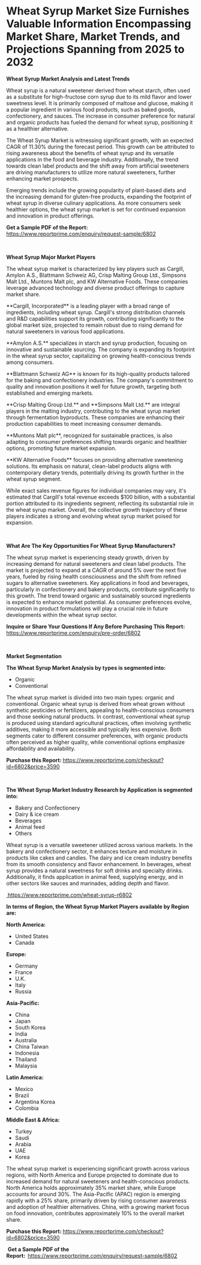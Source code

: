 <p><h1>Wheat Syrup Market Size Furnishes Valuable Information Encompassing Market Share, Market Trends, and Projections Spanning from 2025 to 2032</h1></p><p><strong>Wheat Syrup Market Analysis and Latest Trends</strong></p>
<p><p>Wheat syrup is a natural sweetener derived from wheat starch, often used as a substitute for high-fructose corn syrup due to its mild flavor and lower sweetness level. It is primarily composed of maltose and glucose, making it a popular ingredient in various food products, such as baked goods, confectionery, and sauces. The increase in consumer preference for natural and organic products has fueled the demand for wheat syrup, positioning it as a healthier alternative.</p><p>The Wheat Syrup Market is witnessing significant growth, with an expected CAGR of 11.30% during the forecast period. This growth can be attributed to rising awareness about the benefits of wheat syrup and its versatile applications in the food and beverage industry. Additionally, the trend towards clean label products and the shift away from artificial sweeteners are driving manufacturers to utilize more natural sweeteners, further enhancing market prospects.</p><p>Emerging trends include the growing popularity of plant-based diets and the increasing demand for gluten-free products, expanding the footprint of wheat syrup in diverse culinary applications. As more consumers seek healthier options, the wheat syrup market is set for continued expansion and innovation in product offerings.</p></p>
<p><strong>Get a Sample PDF of the Report:&nbsp;</strong> <a href="https://www.reportprime.com/enquiry/request-sample/6802?utm_campaign=4465&utm_medium=2&utm_source=Github&utm_content=ia&utm_term=16052025&utm_id=wheat-syrup">https://www.reportprime.com/enquiry/request-sample/6802</a></p>
<p>&nbsp;</p>
<p><strong>Wheat Syrup Major Market Players</strong></p>
<p><p>The wheat syrup market is characterized by key players such as Cargill, Amylon A.S., Blattmann Schweiz AG, Crisp Malting Group Ltd., Simpsons Malt Ltd., Muntons Malt plc, and KW Alternative Foods. These companies leverage advanced technology and diverse product offerings to capture market share.</p><p>**Cargill, Incorporated** is a leading player with a broad range of ingredients, including wheat syrup. Cargill's strong distribution channels and R&D capabilities support its growth, contributing significantly to the global market size, projected to remain robust due to rising demand for natural sweeteners in various food applications.</p><p>**Amylon A.S.** specializes in starch and syrup production, focusing on innovative and sustainable sourcing. The company is expanding its footprint in the wheat syrup sector, capitalizing on growing health-conscious trends among consumers.</p><p>**Blattmann Schweiz AG** is known for its high-quality products tailored for the baking and confectionery industries. The company's commitment to quality and innovation positions it well for future growth, targeting both established and emerging markets.</p><p>**Crisp Malting Group Ltd.** and **Simpsons Malt Ltd.** are integral players in the malting industry, contributing to the wheat syrup market through fermentation byproducts. These companies are enhancing their production capabilities to meet increasing consumer demands.</p><p>**Muntons Malt plc**, recognized for sustainable practices, is also adapting to consumer preferences shifting towards organic and healthier options, promoting future market expansion.</p><p>**KW Alternative Foods** focuses on providing alternative sweetening solutions. Its emphasis on natural, clean-label products aligns with contemporary dietary trends, potentially driving its growth further in the wheat syrup segment.</p><p>While exact sales revenue figures for individual companies may vary, it's estimated that Cargill's total revenue exceeds $100 billion, with a substantial portion attributed to its ingredients segment, reflecting its substantial role in the wheat syrup market. Overall, the collective growth trajectory of these players indicates a strong and evolving wheat syrup market poised for expansion.</p></p>
<p>&nbsp;</p>
<p><strong>What Are The Key Opportunities For Wheat Syrup Manufacturers?</strong></p>
<p><p>The wheat syrup market is experiencing steady growth, driven by increasing demand for natural sweeteners and clean label products. The market is projected to expand at a CAGR of around 5% over the next five years, fueled by rising health consciousness and the shift from refined sugars to alternative sweeteners. Key applications in food and beverages, particularly in confectionery and bakery products, contribute significantly to this growth. The trend toward organic and sustainably sourced ingredients is expected to enhance market potential. As consumer preferences evolve, innovation in product formulations will play a crucial role in future developments within the wheat syrup sector.</p></p>
<p><strong>Inquire or Share Your Questions If Any Before Purchasing This Report:</strong> <a href="https://www.reportprime.com/enquiry/pre-order/6802?utm_campaign=4465&utm_medium=2&utm_source=Github&utm_content=ia&utm_term=16052025&utm_id=wheat-syrup">https://www.reportprime.com/enquiry/pre-order/6802</a></p>
<p>&nbsp;</p>
<p><strong>Market Segmentation</strong></p>
<p><strong>The Wheat Syrup Market Analysis by types is segmented into:</strong></p>
<p><ul><li>Organic</li><li>Conventional</li></ul></p>
<p><p>The wheat syrup market is divided into two main types: organic and conventional. Organic wheat syrup is derived from wheat grown without synthetic pesticides or fertilizers, appealing to health-conscious consumers and those seeking natural products. In contrast, conventional wheat syrup is produced using standard agricultural practices, often involving synthetic additives, making it more accessible and typically less expensive. Both segments cater to different consumer preferences, with organic products often perceived as higher quality, while conventional options emphasize affordability and availability.</p></p>
<p><strong>Purchase this Report:&nbsp;</strong><a href="https://www.reportprime.com/checkout?id=6802&price=3590&utm_campaign=4465&utm_medium=2&utm_source=Github&utm_content=ia&utm_term=16052025&utm_id=wheat-syrup">https://www.reportprime.com/checkout?id=6802&price=3590</a></p>
<p>&nbsp;</p>
<p><strong>The Wheat Syrup Market Industry Research by Application is segmented into:</strong></p>
<p><ul><li>Bakery and Confectionery</li><li>Dairy & ice cream</li><li>Beverages</li><li>Animal feed</li><li>Others</li></ul></p>
<p><p>Wheat syrup is a versatile sweetener utilized across various markets. In the bakery and confectionery sector, it enhances texture and moisture in products like cakes and candies. The dairy and ice cream industry benefits from its smooth consistency and flavor enhancement. In beverages, wheat syrup provides a natural sweetness for soft drinks and specialty drinks. Additionally, it finds application in animal feed, supplying energy, and in other sectors like sauces and marinades, adding depth and flavor.</p></p>
<p><a href="https://www.reportprime.com/wheat-syrup-r6802?utm_campaign=4465&utm_medium=2&utm_source=Github&utm_content=ia&utm_term=16052025&utm_id=wheat-syrup">&nbsp;https://www.reportprime.com/wheat-syrup-r6802</a></p>
<p><strong>In terms of Region, the Wheat Syrup Market Players available by Region are:</strong></p>
<p>
    <p> <strong> North America: </strong>
        <ul>
            <li>United States</li>
            <li>Canada</li>
        </ul>
        </p> 
    <p> <strong> Europe: </strong>
        <ul>
            <li>Germany</li>
            <li>France</li>
            <li>U.K.</li>
            <li>Italy</li>
            <li>Russia</li>
        </ul>
        </p> 
    <p> <strong> Asia-Pacific: </strong>
        <ul>
            <li>China</li>
            <li>Japan</li>
            <li>South Korea</li>
            <li>India</li>
            <li>Australia</li>
            <li>China Taiwan</li>
            <li>Indonesia</li>
            <li>Thailand</li>
            <li>Malaysia</li>
        </ul>
        </p> 
    <p> <strong> Latin America: </strong>
        <ul>
            <li>Mexico</li>
            <li>Brazil</li>
            <li>Argentina Korea</li>
            <li>Colombia</li>
        </ul>
        </p> 
    <p> <strong> Middle East & Africa: </strong>
        <ul>
            <li>Turkey</li>
            <li>Saudi</li>
            <li>Arabia</li>
            <li>UAE</li>
            <li>Korea</li>
        </ul>
    </p>
    </p>
<p><p>The wheat syrup market is experiencing significant growth across various regions, with North America and Europe projected to dominate due to increased demand for natural sweeteners and health-conscious products. North America holds approximately 35% market share, while Europe accounts for around 30%. The Asia-Pacific (APAC) region is emerging rapidly with a 25% share, primarily driven by rising consumer awareness and adoption of healthier alternatives. China, with a growing market focus on food innovation, contributes approximately 10% to the overall market share.</p></p>
<p><strong>Purchase this Report: </strong><a href="https://www.reportprime.com/checkout?id=6802&price=3590&utm_campaign=4465&utm_medium=2&utm_source=Github&utm_content=ia&utm_term=16052025&utm_id=wheat-syrup">https://www.reportprime.com/checkout?id=6802&price=3590</a></p>
<p>&nbsp;<strong>Get a Sample PDF of the Report:&nbsp;&nbsp;</strong><a href="https://www.reportprime.com/enquiry/request-sample/6802?utm_campaign=4465&utm_medium=2&utm_source=Github&utm_content=ia&utm_term=16052025&utm_id=wheat-syrup">https://www.reportprime.com/enquiry/request-sample/6802</a></p>
<p><strong></strong></p>
<p><p></p><p></p><p></p></p>